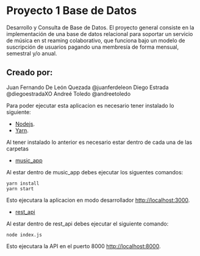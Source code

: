 # Proyecto 1 Base de Datos

Desarrollo y Consulta de Base de Datos. El proyecto general consiste en la implementación de una base de datos relacional para soportar un servicio de música en st reaming colaborativo, que funciona bajo un modelo de suscripción de usuarios pagando una membresía de forma mensual, semestral y/o anual.

## Creado por: 

Juan Fernando De León Quezada @juanferdeleon
Diego Estrada @diegoestradaXO
Andreé Toledo @andreetoledo


Para poder ejecutar esta aplicacion es necesario tener instalado lo siguiente:<br/>

- [Nodejs](https://nodejs.org/es/).    
- [Yarn](https://classic.yarnpkg.com/en/docs/install/#windows-stable).

Al tener instalado lo anterior es necesario estar dentro de cada una de las carpetas 

* [music_app](./music_app)

Al estar dentro de music_app debes ejecutar los siguentes comandos:

```
yarn install
yarn start

```

Esto ejecutara la aplicacion en modo desarrollador [http://localhost:3000](http://localhost:3000).


* [rest_api](./rest_api)

Al estar dentro de rest_api debes ejecutar el siguiente comando:

```
node index.js
```

Esto ejecutara la API en el puerto 8000 [http://localhost:8000](http://localhost:8000).